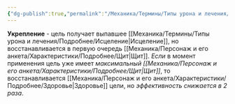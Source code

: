 ```yaml
---
{"dg-publish":true,"permalink":"/Механика/Термины/Типы урона и лечения/Подробнее/Укрепление/","noteIcon":"","created":"2025-07-12T09:55:55.113+03:00","updated":"2025-07-29T23:55:56.216+03:00"}
---
```


**Укрепление** - цель получает выпавшее [[Механика/Термины/Типы урона и лечения/Подробнее/Исцеление\|Исцеление]], но восстанавливается в первую очередь [[Механика/Персонаж и его анкета/Характеристики/Подробнее/Щит\|Щит]]. *Если* в момент применения цель уже имеет *максимальный [[Механика/Персонаж и его анкета/Характеристики/Подробнее/Щит\|Щит]]*, то восстанавливается [[Механика/Персонаж и его анкета/Характеристики/Подробнее/Здоровье\|Здоровье]] цели, но *эффективность снижается в 2 раза*.